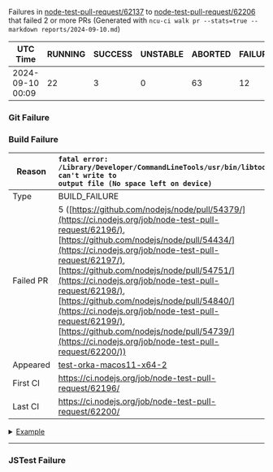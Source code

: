 Failures in [node-test-pull-request/62137](https://ci.nodejs.org/job/node-test-pull-request/62137/) to [node-test-pull-request/62206](https://ci.nodejs.org/job/node-test-pull-request/62206/) that failed 2 or more PRs
(Generated with `ncu-ci walk pr --stats=true --markdown reports/2024-09-10.md`)

| UTC Time         | RUNNING | SUCCESS | UNSTABLE | ABORTED | FAILURE | Green Rate |
| ---------------- | ------- | ------- | -------- | ------- | ------- | ---------- |
| 2024-09-10 00:09 | 22      | 3       | 0        | 63      | 12      | 20.00%     |


### Git Failure


### Build Failure

| Reason | <code>fatal error: /Library/Developer/CommandLineTools/usr/bin/libtool: can't write to output file (No space left on device)</code> |
| - | :- |
| Type | BUILD_FAILURE |
| Failed PR | 5 ([https://github.com/nodejs/node/pull/54379/](https://ci.nodejs.org/job/node-test-pull-request/62196/), [https://github.com/nodejs/node/pull/54434/](https://ci.nodejs.org/job/node-test-pull-request/62197/), [https://github.com/nodejs/node/pull/54751/](https://ci.nodejs.org/job/node-test-pull-request/62198/), [https://github.com/nodejs/node/pull/54840/](https://ci.nodejs.org/job/node-test-pull-request/62199/), [https://github.com/nodejs/node/pull/54739/](https://ci.nodejs.org/job/node-test-pull-request/62200/)) |
| Appeared | [test-orka-macos11-x64-2](https://ci.nodejs.org/job/node-test-commit-osx/nodes=osx11-x64/61371/console) |
| First CI | https://ci.nodejs.org/job/node-test-pull-request/62196/ |
| Last CI | https://ci.nodejs.org/job/node-test-pull-request/62200/ |

<details>
<summary><a href="https://ci.nodejs.org/job/node-test-commit-osx/nodes=osx11-x64/61371/console">Example</a></summary>

```
fatal error: /Library/Developer/CommandLineTools/usr/bin/libtool: can't write to output file (No space left on device)
```
</details>

-------


### JSTest Failure


